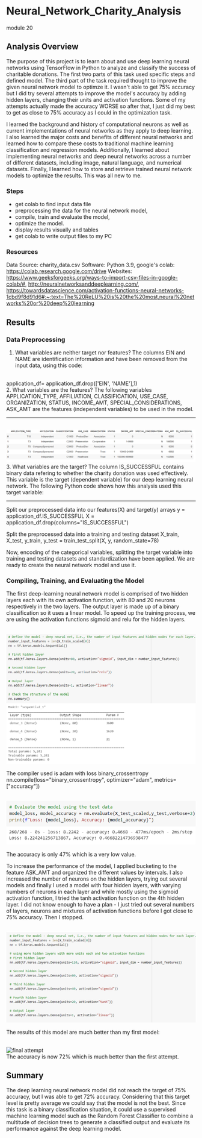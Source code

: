 # Neural_Network_Charity_Analysis
module 20 
## Analysis Overview
The purpose of this project is to learn about and use deep learning neural networks using TensorFlow in Python to analyze and classify the success of charitable donations. The first two parts of this task used specific steps and defined model. The third part of the task required thought to improve the given neural network model to optimze it. I wasn't able to get 75% accuracy but I did try several attempts to improve the model's accuracy by adding hidden layers, changing their units and activation functions. Some of my attempts actually made the accuracy WORSE so after that, I just did my best to get as close to 75% accuracy as I could in the optimization task.

I learned the background and history of computational neurons as well as current implementations of neural networks as they apply to deep learning. I also learned the  major costs and benefits of different neural networks and learned how to compare these costs to traditional machine learning classification and regression models. Additionally, I learned about implementing neural networks and deep neural networks across a number of different datasets, including image, natural language, and numerical datasets. Finally, I learned how to store and retrieve trained neural network models to optimize the results. This was all new to me.

### Steps
* get colab to find input data file
* preprocessing the data for the neural network model,
* compile, train and evaluate the model,
* optimize the model.
* display results visually and tables
* get colab to write output files to my PC 

### Resources
Data Source: charity_data.csv
Software: Python 3.9, google's colab: https://colab.research.google.com/drive
Websites: https://www.geeksforgeeks.org/ways-to-import-csv-files-in-google-colab/#,  http://neuralnetworksanddeeplearning.com/, https://towardsdatascience.com/activation-functions-neural-networks-1cbd9f8d91d6#:~:text=The%20ReLU%20is%20the%20most,neural%20networks%20or%20deep%20learning

## Results
### Data Preprocessing
1. What variables are neither target nor features? 
The columns EIN and NAME are identification information and have been removed from the input data, using this code:
<br>
application_df= application_df.drop(['EIN', 'NAME'],1)
<br>
2. What variables are the features?
The following variables APPLICATION_TYPE, AFFILIATION, CLASSIFICATION, USE_CASE, ORGANIZATION, STATUS, INCOME_AMT, SPECIAL_CONSIDERATIONS, ASK_AMT are the features (independent variables) to be used in the model. <hr>
<br>
<img src="https://github.com/valchau/Neural_Network_Charity_Analysis/blob/main/features.PNG" alt="features" >
<br>
3. What variables are the target?
The column IS_SUCCESSFUL contains binary data refering to whether the charity donation was used effectively. This variable is the target (dependent variable) for our deep learning neural network. The following Python code shows how this analysis used this target variable:
<hr>
Split our preprocessed data into our features(X) and target(y) arrays
y = application_df.IS_SUCCESSFUL
X = application_df.drop(columns="IS_SUCCESSFUL")

Split the preprocessed data into a training and testing dataset
X_train, X_test, y_train, y_test = train_test_split(X, y, random_state=78)

Now, encoding of the categorical variables, splitting the target variable into training and testing datasets and standardization have been applied. We are ready to create the neural network model and use it.

### Compiling, Training, and Evaluating the Model
The first deep-learning neural network model is comprised of two hidden layers each with its own activation function, with 80 and 20 neurons respectively in the two layers. The output layer is made up of a binary classification so it uses a linear model. To speed up the training process, we are using the activation functions sigmoid and relu for the hidden layers.

<br>
<img src="https://github.com/valchau/Neural_Network_Charity_Analysis/blob/main/firstNN.PNG" alt="first attempt" >
<br>

The compiler used is adam with loss binary_crossentropy
nn.compile(loss="binary_crossentropy", optimizer="adam", metrics=["accuracy"])

<br>
<img src="https://github.com/valchau/Neural_Network_Charity_Analysis/blob/main/firstNNresults.PNG" alt="first attempt" >
<br>

The accuracy is only 47% which is a very low value.


To increase the performance of the model, I applied bucketing to the feature ASK_AMT and organized the different values by intervals.
I also increased the number of neurons on the hidden layers, trying out several models and finally I used a model with four hidden layers, with varying numbers of neurons in each layer and while mostly using the sigmoid activation function, I tried the tanh activation function on the 4th hidden layer. I did not know enough to have a plan - I just tried out several numbers of layers, neurons and mixtures of activation functions before I got close to 75% accuracy. Then I stopped.

<br>
<img src="https://github.com/valchau/Neural_Network_Charity_Analysis/blob/main/finalNN.PNG" alt="final attempt" >
<br>

The results of this model are much better than my first model: 

<br>
<img src="https://github.com/valchau/Neural_Network_Charity_Analysis/blob/main/finalNNresults.PNG" alt="final attempt" >
<br>
 The accuracy is now 72% which is much better than the first attempt. 


## Summary
The deep learning neural network model did not reach the target of 75% accuracy, but I was able to get 72% accuracy. Considering that this target level is pretty average we could say that the model is not the best. Since this task is a binary classification situation, it could use a supervised machine learning model such as the Random Forest Classifier to combine a multitude of decision trees to generate a classified output and evaluate its performance against the deep learning model.
